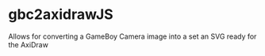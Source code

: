 # gbc2axidrawJS
Allows for converting a GameBoy Camera image into a set an SVG ready for the AxiDraw

